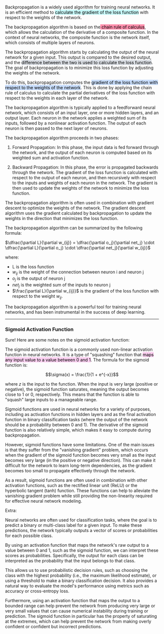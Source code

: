 
Backpropagation is a widely used algorithm for training neural networks. It is an efficient method to <mark style="background: #ABF7F7A6;">calculate the gradient of the loss function</mark> with respect to the weights of the network.

The backpropagation algorithm is based on the<mark style="background: #FF5582A6;"> chain rule of calculus</mark>, which allows the calculation of the derivative of a composite function. In the context of neural networks, the composite function is the network itself, which consists of multiple layers of neurons.

The backpropagation algorithm starts by calculating the output of the neural network for a given input. This output is compared to the desired output, and the <mark style="background: #CACFD9A6;">difference between the two is used to calculate the loss function</mark>. The goal of backpropagation is to minimize this loss function by adjusting the weights of the network.

To do this, backpropagation computes the <mark style="background: #ADCCFFA6;">gradient of the loss function with respect to the weights of the network</mark>. This is done by applying the chain rule of calculus to calculate the partial derivatives of the loss function with respect to the weights in each layer of the network.

The backpropagation algorithm is typically applied to a feedforward neural network, which consists of an input layer, one or more hidden layers, and an output layer. Each neuron in the network applies a weighted sum of its inputs, followed by a nonlinear activation function. The output of each neuron is then passed to the next layer of neurons.

The backpropagation algorithm proceeds in two phases:

1.  Forward Propagation: In this phase, the input data is fed forward through the network, and the output of each neuron is computed based on its weighted sum and activation function.
    
2.  Backward Propagation: In this phase, the error is propagated backwards through the network. The gradient of the loss function is calculated with respect to the output of each neuron, and then recursively with respect to the inputs and weights of each neuron in the network. The gradient is then used to update the weights of the network to minimize the loss function.


The backpropagation algorithm is often used in combination with gradient descent to optimize the weights of the network. The gradient descent algorithm uses the gradient calculated by backpropagation to update the weights in the direction that minimizes the loss function.

The backpropagation algorithm can be summarized by the following formula:

$\dfrac{\partial L}{\partial w_{ij}} = \dfrac{\partial o_j}{\partial net_j} \cdot \dfrac{\partial L}{\partial o_j} \cdot \dfrac{\partial net_j}{\partial w_{ij}}$


where:

-   L is the loss function
-   $w_{ij}$ is the weight of the connection between neuron i and neuron j
-   $o_j$ is the output of neuron j
-   $net_j$ is the weighted sum of the inputs to neuron j
-   $\frac{\partial L}{\partial w_{ij}}$ is the gradient of the loss function with respect to the weight $w_{ij}$.

The backpropagation algorithm is a powerful tool for training neural networks, and has been instrumental in the success of deep learning.

----

### Sigmoid Activation Function

Sure! Here are some notes on the sigmoid activation function:

The sigmoid activation function is a commonly used non-linear activation function in neural networks. It is a type of "squashing" function that <mark style="background: #FFB8EBA6;">maps any input value to a value between 0 and 1</mark>. The formula for the sigmoid function is:

$$\sigma(x) = \frac{1}{1 + e^{-x}}$$

where $z$ is the input to the function. When the input is very large (positive or negative), the sigmoid function saturates, meaning the output becomes close to 1 or 0, respectively. This means that the function is able to "squash" large inputs to a manageable range.

Sigmoid functions are used in neural networks for a variety of purposes, including as activation functions in hidden layers and as the final activation function in binary classification tasks (where the output of the network should be a probability between 0 and 1). The derivative of the sigmoid function is also relatively simple, which makes it easy to compute during backpropagation.

However, sigmoid functions have some limitations. One of the main issues is that they suffer from the "vanishing gradient" problem, which occurs when the gradient of the sigmoid function becomes very small as the input becomes very large (in the positive or negative direction). This can make it difficult for the network to learn long-term dependencies, as the gradient becomes too small to propagate effectively through the network.

As a result, sigmoid functions are often used in combination with other activation functions, such as the rectified linear unit (ReLU) or the hyperbolic tangent (tanh) function. These functions can help to alleviate the vanishing gradient problem while still providing the non-linearity required for effective neural network modeling.

Extra:

Neural networks are often used for classification tasks, where the goal is to predict a binary or multi-class label for a given input. To make these predictions, the network typically outputs a vector of scores or probabilities for each possible class.

By using an activation function that maps the network's raw output to a value between 0 and 1, such as the sigmoid function, we can interpret these scores as probabilities. Specifically, the output for each class can be interpreted as the probability that the input belongs to that class.

This allows us to use probabilistic decision rules, such as choosing the class with the highest probability (i.e., the maximum likelihood estimate), or using a threshold to make a binary classification decision. It also provides a natural way to evaluate the model's performance using metrics such as accuracy or cross-entropy loss.

Furthermore, using an activation function that maps the output to a bounded range can help prevent the network from producing very large or very small values that can cause numerical instability during training or prediction. The sigmoid function in particular has the property of saturating at the extremes, which can help prevent the network from making overly confident or confident but incorrect predictions.
